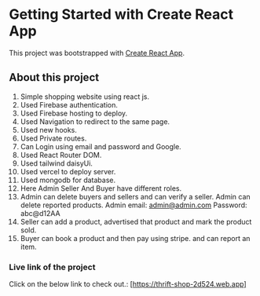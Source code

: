 # Getting Started with Create React App

This project was bootstrapped with [Create React App](https://github.com/facebook/create-react-app).

## About this project
1. Simple shopping website using react js.
2. Used Firebase authentication.
3. Used Firebase hosting to deploy.
4. Used Navigation to redirect to the same page.
5. Used new hooks.
6. Used Private routes.
7. Can Login using email and password and Google.
8. Used React Router DOM.
9. Used tailwind daisyUi.
10. Used vercel to deploy server.
11. Used mongodb for database.
12. Here Admin Seller And Buyer have different roles.
13. Admin can delete buyers and sellers and can verify a seller. Admin can delete reported products.
Admin email: admin@admin.com
Password: abc@d12AA
14. Seller can add a product, advertised that product and mark the product sold.
15. Buyer can book a product and then pay using stripe. and can report an item.


### Live link of the project

Click on the below link to check out.: [https://thrift-shop-2d524.web.app]

